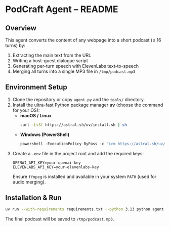 # PodCraft Agent – README

## Overview
This agent converts the content of any webpage into a short podcast (≤ 16 turns) by:
1. Extracting the main text from the URL
2. Writing a host–guest dialogue script
3. Generating per-turn speech with ElevenLabs text-to-speech
4. Merging all turns into a single MP3 file in `/tmp/podcast.mp3`

## Environment Setup
1. Clone the repository or copy `agent.py` and the `tools/` directory.
2. Install the ultra-fast Python package manager **uv** (choose the command for your OS):
   - **macOS / Linux**
     ```bash
     curl -LsSf https://astral.sh/uv/install.sh | sh
     ```
   - **Windows (PowerShell)**
     ```powershell
     powershell -ExecutionPolicy ByPass -c "irm https://astral.sh/uv/install.ps1 | iex"
     ```
3. Create a `.env` file in the project root and add the required keys:
   ```env
   OPENAI_API_KEY=your-openai-key
   ELEVENLABS_API_KEY=your-elevenlabs-key
   ```
   Ensure `ffmpeg` is installed and available in your system `PATH` (used for audio merging).

## Installation & Run
```bash
uv run --with-requirements requirements.txt --python 3.13 python agent.py --url "https://example.com/article" --host_name "Alex" --guest_name "Jordan" --host_voice "Rachel" --guest_voice "Domi"
```
The final podcast will be saved to `/tmp/podcast.mp3`.
